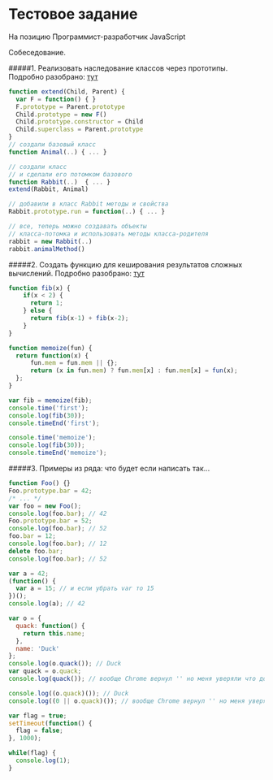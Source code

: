 Тестовое задание
===============
На позицию Программист-разработчик JavaScript

Собеседование.

#####1. Реализовать наследование классов через прототипы. Подробно разобрано: [тут](http://javascript.ru/tutorial/object/inheritance)

```javascript
function extend(Child, Parent) {
  var F = function() { }
  F.prototype = Parent.prototype
  Child.prototype = new F()
  Child.prototype.constructor = Child
  Child.superclass = Parent.prototype
}
// создали базовый класс
function Animal(..) { ... }

// создали класс
// и сделали его потомком базового
function Rabbit(..)  { ... }
extend(Rabbit, Animal)

// добавили в класс Rabbit методы и свойства
Rabbit.prototype.run = function(..) { ... }

// все, теперь можно создавать объекты
// класса-потомка и использовать методы класса-родителя
rabbit = new Rabbit(..)
rabbit.animalMethod()
```

#####2. Создать функцию для кеширования результатов сложных вычислений. Подробно разобрано: [тут](http://philogb.github.io/blog/2008/09/05/memoization-in-javascript/)

```javascript
function fib(x) {
    if(x < 2) {
      return 1; 
    } else {
      return fib(x-1) + fib(x-2);
    }
}

function memoize(fun) {
  return function(x) {
      fun.mem = fun.mem || {};
      return (x in fun.mem) ? fun.mem[x] : fun.mem[x] = fun(x);
  };
}

var fib = memoize(fib);
console.time('first');
console.log(fib(30));
console.timeEnd('first');

console.time('memoize');
console.log(fib(30));
console.timeEnd('memoize');
```

#####3. Примеры из ряда: что будет если написать так...

```javascript
function Foo() {}
Foo.prototype.bar = 42;
/* ... */
var foo = new Foo();
console.log(foo.bar); // 42
Foo.prototype.bar = 52;
console.log(foo.bar); // 52 
foo.bar = 12;
console.log(foo.bar); // 12
delete foo.bar;
console.log(foo.bar); // 52
```

```javascript
var a = 42;
(function() {
  var a = 15; // и если убрать var то 15
})();
console.log(a); // 42
```

```javascript
var o = {
  quack: function() {
    return this.name;
  },
  name: 'Duck'
};
console.log(o.quack()); // Duck
var quack = o.quack;
console.log(quack()); // вообще Chrome вернул '' но меня уверяли что должен быть Duck

console.log((o.quack)()); // Duck
console.log((0 || o.quack)()); // вообще Chrome вернул '' но меня уверяли что результат будет не предсказуем
```

```javascript
var flag = true;
setTimeout(function() {
  flag = false;
}, 1000);

while(flag) {
  console.log(1);
}
```
